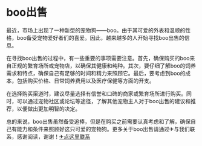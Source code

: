 # boo出售

最近，市场上出现了一种新型的宠物狗——boo。由于其可爱的外表和温顺的性格，boo备受宠物爱好者们的喜爱。因此，越来越多的人开始寻找boo出售的信息。

在寻找boo出售的过程中，有一些重要的事项需要注意。首先，确保购买的boo来自正规的繁育场所或宠物店，以确保其健康和纯种。其次，要仔细了解boo的饲养需求和特点，确保自己有足够的时间和精力来照顾它。最后，要考虑到boo的成本，包括购买价格、日常饲养费用以及医疗保健等方面的开支。

在选择购买渠道时，建议尽量选择有信誉和口碑的商家或繁育场所进行购买。同时，可以通过宠物社区或论坛等途径，了解其他宠物主人对于boo出售的建议和推荐，以便做出更加明智的决定。

总的来说，boo出售虽然备受追捧，但是在购买之前需要认真考虑和了解，确保自己有能力和条件来照顾好这只可爱的宠物狗。更多关于boo出售请通过✈与我们联系，感谢阅读，谢谢！[✈点这里联系](https://a.k02.cc)